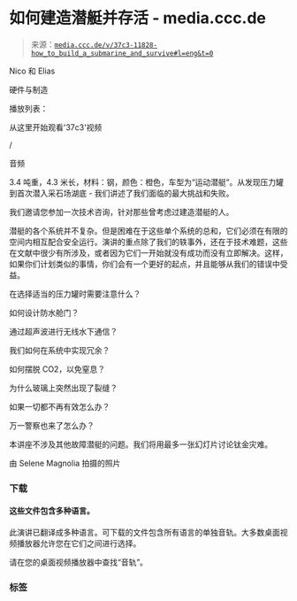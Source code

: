 <!--yml

类别：未分类

日期：2024-05-27 14:49:00

-->

# 如何建造潜艇并存活 - media.ccc.de

> 来源：[`media.ccc.de/v/37c3-11828-how_to_build_a_submarine_and_survive#l=eng&t=0`](https://media.ccc.de/v/37c3-11828-how_to_build_a_submarine_and_survive#l=eng&t=0)

Nico 和 Elias

硬件与制造

播放列表：

从这里开始观看'37c3'视频

/

音频

3.4 吨重，4.3 米长，材料：钢，颜色：橙色，车型为“运动潜艇”。从发现压力罐到首次潜入采石场湖底 - 我们讲述了我们面临的最大挑战和失败。

我们邀请您参加一次技术咨询，针对那些曾考虑过建造潜艇的人。

潜艇的各个系统并不复杂。但是困难在于这些单个系统的总和，它们必须在有限的空间内相互配合安全运行。演讲的重点除了我们的轶事外，还在于技术难题，这些在文献中很少有所涉及，或者因为它们一开始就没有成功而没有立即解决。这样，如果你们计划类似的事情，你们会有一个更好的起点，并且能够从我们的错误中受益。

在选择适当的压力罐时需要注意什么？

如何设计防水舱门？

通过超声波进行无线水下通信？

我们如何在系统中实现冗余？

如何摆脱 CO2，以免窒息？

为什么玻璃上突然出现了裂缝？

如果一切都不再有效怎么办？

万一警察也来了怎么办？

本讲座不涉及其他故障潜艇的问题。我们将用最多一张幻灯片讨论钛金灾难。

由 Selene Magnolia 拍摄的照片

### 下载

#### 这些文件包含多种语言。

此演讲已翻译成多种语言。可下载的文件包含所有语言的单独音轨。大多数桌面视频播放器允许您在它们之间进行选择。

请在您的桌面视频播放器中查找“音轨”。

### 标签
